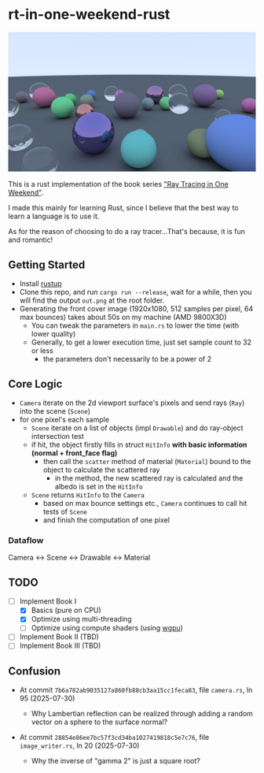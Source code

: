 # rt-in-one-weekend-rust

![demo.png](demo.png)

This is a rust implementation of the book series ["Ray Tracing in One Weekend"](https://raytracing.github.io/).

I made this mainly for learning Rust, since I believe that the best way to learn a language is to use it.

As for the reason of choosing to do a ray tracer...That's because, it is fun and romantic!



## Getting Started
- Install [rustup](https://rustup.rs/)
- Clone this repo, and run `cargo run --release`, wait for a while, then you will find the output `out.png` at the root folder.
- Generating the front cover image (1920x1080, 512 samples per pixel, 64 max bounces) takes about 50s on my machine (AMD 9800X3D)
    - You can tweak the parameters in `main.rs` to lower the time (with lower quality)
    - Generally, to get a lower execution time, just set sample count to 32 or less
        - the parameters don't necessarily to be a power of 2

## Core Logic
- `Camera` iterate on the 2d viewport surface's pixels and send rays (`Ray`) into the scene (`Scene`)
- for one pixel's each sample
    - `Scene` iterate on a list of objects (impl `Drawable`) and do ray-object intersection test
    - if hit, the object firstly fills in struct `HitInfo` **with basic information (normal + front_face flag)**
        - then call the `scatter` method of material (`Material`) bound to the object to calculate the scattered ray
            - in the method, the new scattered ray is calculated and the albedo is set in the `HitInfo`
    - `Scene` returns `HitInfo` to the `Camera`
        - based on max bounce settings etc., `Camera` continues to call hit tests of `Scene`
        - and finish the computation of one pixel

### Dataflow
Camera <-> Scene <-> Drawable <-> Material

## TODO
- [ ] Implement Book I
    - [X] Basics (pure on CPU)
    - [X] Optimize using multi-threading
    - [ ] Optimize using compute shaders (using [wgpu](https://github.com/gfx-rs/wgpu))
- [ ] Implement Book II (TBD)
- [ ] Implement Book III (TBD)

## Confusion
- At commit `7b6a782ab9035127a860fb88cb3aa15cc1feca83`, file `camera.rs`, ln 95 (2025-07-30)
    - Why Lambertian reflection can be realized through adding a random vector on a sphere to the surface normal?

- At commit `28854e86ee7bc57f3cd34ba1027419818c5e7c76`, file `image_writer.rs`, ln 20 (2025-07-30)
    - Why the inverse of "gamma 2" is just a square root?

